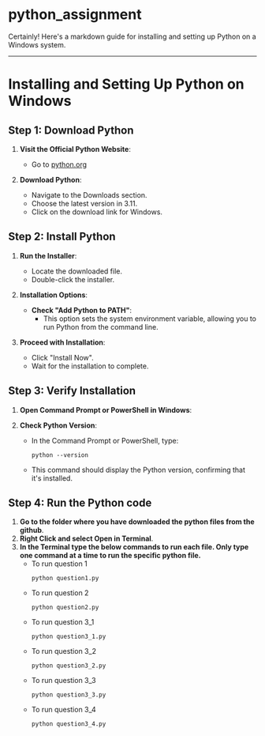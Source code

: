 # python_assignment
Certainly! Here's a markdown guide for installing and setting up Python on a Windows system.

---

# Installing and Setting Up Python on Windows

## Step 1: Download Python

1. **Visit the Official Python Website**: 
   - Go to [python.org](https://www.python.org/)

2. **Download Python**:
   - Navigate to the Downloads section.
   - Choose the latest version in 3.11.
   - Click on the download link for Windows.

## Step 2: Install Python

1. **Run the Installer**:
   - Locate the downloaded file.
   - Double-click the installer.

2. **Installation Options**:
   - **Check "Add Python to PATH"**: 
     - This option sets the system environment variable, allowing you to run Python from the command line.

3. **Proceed with Installation**:
   - Click "Install Now".
   - Wait for the installation to complete.

## Step 3: Verify Installation

1. **Open Command Prompt or PowerShell in Windows**:

2. **Check Python Version**:
   - In the Command Prompt or PowerShell, type:
     ```
     python --version
     ```
   - This command should display the Python version, confirming that it's installed.

## Step 4: Run the Python code
1. **Go to the folder where you have downloaded the python files from the github**.
2. **Right Click and select Open in Terminal**.
3. **In the Terminal type the below commands to run each file. Only type one command at a time to run the specific python file.**
   - To run question 1
     ```
     python question1.py
     ```
   - To run question 2
     ```
     python question2.py
     ```
   - To run question 3_1
     ```
     python question3_1.py
     ```
   - To run question 3_2
     ```
     python question3_2.py
     ```
   - To run question 3_3
     ```
     python question3_3.py
     ```
   - To run question 3_4
     ```
     python question3_4.py
     ```
